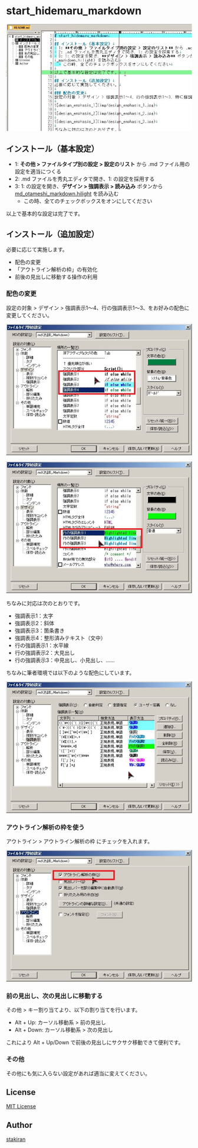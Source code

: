 # start_hidemaru_markdown

![overview](img/overview.jpg)

## インストール（基本設定）
- 1: **その他 > ファイルタイプ別の設定 > 設定のリスト** から .md ファイル用の設定を適当につくる
- 2: .md ファイルを秀丸エディタで開き、1: の設定を採用する
- 3: 1: の設定を開き、**デザイン > 強調表示 > 読み込み** ボタンから [md_otameshi_markdown.hilight](md_otameshi_markdown.hilight) を読み込む
  - この時、全てのチェックボックスをオンにしてください

以上で基本的な設定は完了です。

## インストール（追加設定）
必要に応じて実施します。

- 配色の変更
- 「アウトライン解析の枠」の有効化
- 前後の見出しに移動する操作の利用

### 配色の変更
設定の対象 > デザイン > 強調表示1～4、行の強調表示1～3、をお好みの配色に変更してください。

![design_emphasis_1](img/design_emphasis_1.jpg)

![design_emphasis_2](img/design_emphasis_2.jpg)

ちなみに対応は次のとおりです。

- 強調表示1：太字
- 強調表示2：斜体
- 強調表示3：箇条書き
- 強調表示4：整形済みテキスト（文中）
- 行の強調表示1：水平線
- 行の強調表示2：大見出し
- 行の強調表示3：中見出し、小見出し、……

ちなみに筆者環境では以下のような配色にしています。

![design_sample.jpg](img/design_sample.jpg)

### アウトライン解析の枠を使う
アウトライン > アウトライン解析の枠 にチェックを入れます。

![outline_waku_on](img/outline_waku_on.jpg)

### 前の見出し、次の見出しに移動する
その他 > キー割り当てより、以下の割り当てを行います。

- Alt + Up: カーソル移動系 > 前の見出し
- Alt + Down: カーソル移動系 > 次の見出し

これにより Alt + Up/Down で前後の見出しにサクサク移動できて便利です。

### その他
その他にも気に入らない設定があれば適当に変えてください。

## License
[MIT License](LICENSE)

## Author
[stakiran](https://github.com/stakiran)

